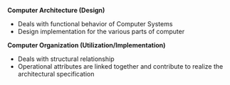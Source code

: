 __Computer Architecture (Design)__
- Deals with functional behavior of Computer Systems
- Design implementation for the various parts of computer

__Computer Organization (Utilization/Implementation)__
- Deals with structural relationship
- Operational attributes are linked together and contribute to realize the architectural specification 